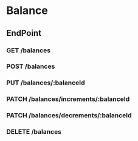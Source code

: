 # Balance
## EndPoint
### GET /balances
### POST /balances
### PUT /balances/:balanceId
### PATCH /balances/increments/:balanceId
### PATCH /balances/decrements/:balanceId
### DELETE /balances